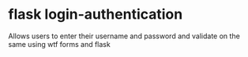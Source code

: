 # flask login-authentication
Allows users to enter their username and password and validate on the same using wtf forms and flask
